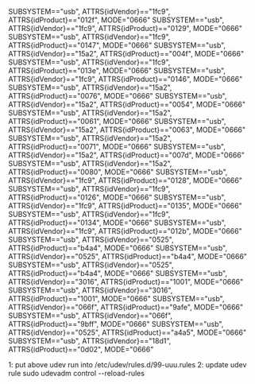 SUBSYSTEM=="usb", ATTRS{idVendor}=="1fc9", ATTRS{idProduct}=="012f", MODE="0666"
SUBSYSTEM=="usb", ATTRS{idVendor}=="1fc9", ATTRS{idProduct}=="0129", MODE="0666"
SUBSYSTEM=="usb", ATTRS{idVendor}=="1fc9", ATTRS{idProduct}=="0147", MODE="0666"
SUBSYSTEM=="usb", ATTRS{idVendor}=="15a2", ATTRS{idProduct}=="004f", MODE="0666"
SUBSYSTEM=="usb", ATTRS{idVendor}=="1fc9", ATTRS{idProduct}=="013e", MODE="0666"
SUBSYSTEM=="usb", ATTRS{idVendor}=="1fc9", ATTRS{idProduct}=="0146", MODE="0666"
SUBSYSTEM=="usb", ATTRS{idVendor}=="15a2", ATTRS{idProduct}=="0076", MODE="0666"
SUBSYSTEM=="usb", ATTRS{idVendor}=="15a2", ATTRS{idProduct}=="0054", MODE="0666"
SUBSYSTEM=="usb", ATTRS{idVendor}=="15a2", ATTRS{idProduct}=="0061", MODE="0666"
SUBSYSTEM=="usb", ATTRS{idVendor}=="15a2", ATTRS{idProduct}=="0063", MODE="0666"
SUBSYSTEM=="usb", ATTRS{idVendor}=="15a2", ATTRS{idProduct}=="0071", MODE="0666"
SUBSYSTEM=="usb", ATTRS{idVendor}=="15a2", ATTRS{idProduct}=="007d", MODE="0666"
SUBSYSTEM=="usb", ATTRS{idVendor}=="15a2", ATTRS{idProduct}=="0080", MODE="0666"
SUBSYSTEM=="usb", ATTRS{idVendor}=="1fc9", ATTRS{idProduct}=="0128", MODE="0666"
SUBSYSTEM=="usb", ATTRS{idVendor}=="1fc9", ATTRS{idProduct}=="0126", MODE="0666"
SUBSYSTEM=="usb", ATTRS{idVendor}=="1fc9", ATTRS{idProduct}=="0135", MODE="0666"
SUBSYSTEM=="usb", ATTRS{idVendor}=="1fc9", ATTRS{idProduct}=="0134", MODE="0666"
SUBSYSTEM=="usb", ATTRS{idVendor}=="1fc9", ATTRS{idProduct}=="012b", MODE="0666"
SUBSYSTEM=="usb", ATTRS{idVendor}=="0525", ATTRS{idProduct}=="b4a4", MODE="0666"
SUBSYSTEM=="usb", ATTRS{idVendor}=="0525", ATTRS{idProduct}=="b4a4", MODE="0666"
SUBSYSTEM=="usb", ATTRS{idVendor}=="0525", ATTRS{idProduct}=="b4a4", MODE="0666"
SUBSYSTEM=="usb", ATTRS{idVendor}=="3016", ATTRS{idProduct}=="1001", MODE="0666"
SUBSYSTEM=="usb", ATTRS{idVendor}=="3016", ATTRS{idProduct}=="1001", MODE="0666"
SUBSYSTEM=="usb", ATTRS{idVendor}=="066f", ATTRS{idProduct}=="9afe", MODE="0666"
SUBSYSTEM=="usb", ATTRS{idVendor}=="066f", ATTRS{idProduct}=="9bff", MODE="0666"
SUBSYSTEM=="usb", ATTRS{idVendor}=="0525", ATTRS{idProduct}=="a4a5", MODE="0666"
SUBSYSTEM=="usb", ATTRS{idVendor}=="18d1", ATTRS{idProduct}=="0d02", MODE="0666"

1: put above udev run into /etc/udev/rules.d/99-uuu.rules
2: update udev rule
        sudo udevadm control --reload-rules

